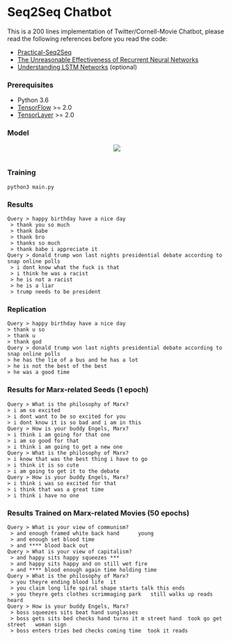 # Seq2Seq Chatbot

This is a 200 lines implementation of Twitter/Cornell-Movie Chatbot, please read the following references before you read the code:

- [Practical-Seq2Seq](http://suriyadeepan.github.io/2016-12-31-practical-seq2seq/)
- [The Unreasonable Effectiveness of Recurrent Neural Networks](http://karpathy.github.io/2015/05/21/rnn-effectiveness/)
- [Understanding LSTM Networks](http://colah.github.io/posts/2015-08-Understanding-LSTMs/) (optional)

### Prerequisites

- Python 3.6
- [TensorFlow](https://github.com/tensorflow/tensorflow) >= 2.0
- [TensorLayer](https://github.com/zsdonghao/tensorlayer) >= 2.0

### Model

<table class="image">
<div align="center">
    <img src="http://suriyadeepan.github.io/img/seq2seq/seq2seq2.png"/>  
    <br>  
    <em align="center"></em>  
</div>
</table>

### Training

```
python3 main.py
```


### Results

```
Query > happy birthday have a nice day
 > thank you so much
 > thank babe
 > thank bro
 > thanks so much
 > thank babe i appreciate it
Query > donald trump won last nights presidential debate according to snap online polls
 > i dont know what the fuck is that
 > i think he was a racist
 > he is not a racist
 > he is a liar
 > trump needs to be president
 ```
 
 ### Replication
 
 ```
Query > happy birthday have a nice day
 > thank u so 
 > thank u
 > thank god
Query > donald trump won last nights presidential debate according to snap online polls
 > he has the lie of a bus and he has a lot
 > he is not the best of the best
 > he was a good time
 ```
 
 
 ### Results for Marx-related Seeds (1 epoch)
 
 ```
 Query > What is the philosophy of Marx?
 > i am so excited
 > i dont want to be so excited for you 
 > i dont know it is so bad and i am in this   
Query > How is your buddy Engels, Marx?
 > i think i am going for that one   
 > i am so good for that 
 > i think i am going to get a new one
 Query > What is the philosophy of Marx?
 > i know that was the best thing i have to go
 > i think it is so cute 
 > i am going to get it to the debate  
Query > How is your buddy Engels, Marx?
 > i think i was so excited for that 
 > i think that was a great time
 > i think i have no one
```

### Results Trained on Marx-related Movies (50 epochs)

```
Query > What is your view of communism?
 > and enough framed white back hand      young
 > and enough set blood time 
 > and **** blood back out  
Query > What is your view of capitalism?
 > and happy sits happy squeezes *** 
 > and happy sits happy and on still wet fire  
 > and **** blood enough again time holding time   
Query > What is the philosophy of Marx?
 > you theyre ending blood life  it   
 > you claim long life spiral shape starts talk this ends 
 > you theyre gets clothes scrimmaging park   still walks up reads  heard 
Query > How is your buddy Engels, Marx?
 > boss squeezes sits beat hand sunglasses  
 > boss gets sits bed checks hand turns it m street hand  took go get street   woman sign
 > boss enters tries bed checks coming time  took it reads 
```

